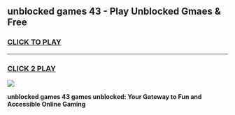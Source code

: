 
## unblocked games 43 - Play Unblocked Gmaes & Free
<h3>
<a href="https://news.freeplayer.one?title=unblocked_games_43&ref=16F">CLICK TO PLAY</a></h3>
<hr>

<h3>
<a href="https://news.freeplayer.one?title=unblocked_games_43&ref=16F">CLICK 2 PLAY</a>
  
</h3>

<a href="https://news.freeplayer.one?title=unblocked_games_43&ref=16F/"><img src="https://clearcache.store/games.png"></a>


**unblocked games 43 games unblocked: Your Gateway to Fun and Accessible Online Gaming**
